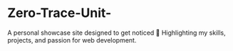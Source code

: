 # Zero-Trace-Unit-
A personal showcase site designed to get noticed 🌟   Highlighting my skills, projects, and passion for web development.
